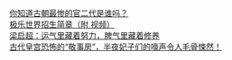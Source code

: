   
[你知道古朝最惨的官二代是谁吗？](http://www.dianyue.me/archives/582/7jhrh5kavux2fhjf/)  
[极乐世界招生简章（附 视频）](http://www.dianyue.me/archives/711/gpr9u5zdrd5rm9a6/)  
[梁启超：运气里藏着努力，脾气里藏着修养](http://www.dianyue.me/archives/427/6vvgno1uu4vvs50z/)  
[古代皇宫恐怖的“敬事房”，半夜妃子们的嚎声令人毛骨悚然！](http://www.dianyue.me/archives/289/4wxw197lixa99b6d/)